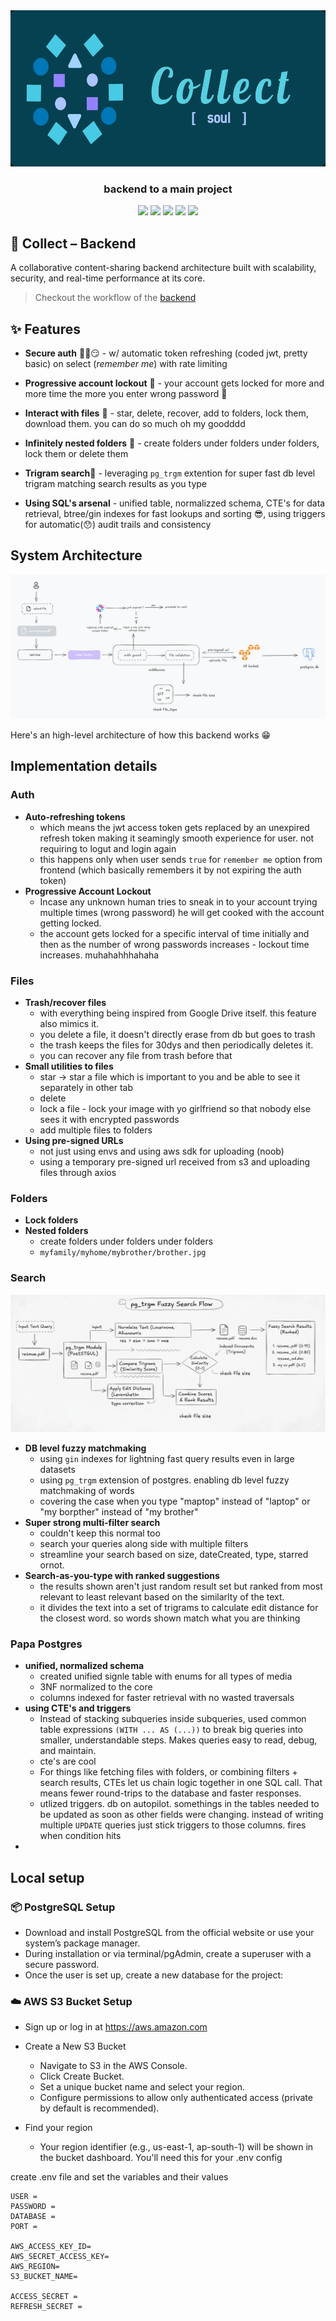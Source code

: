 <div align="center">
  
<img src="/public/github-logo.png" alt="Circular Image" width="600" height="250">

</div>
<h3 align="center"> backend to a main project </h3>

<p align="center">
     <img src = "https://img.shields.io/badge/Node-40916c?style=for-the-badge&logo=node.js&logoColor=white" />
     <img src = "https://img.shields.io/badge/PostgreSQL-5849BE?style=for-the-badge&logo=postgresql&logoColor=white" />
     <img src = "https://img.shields.io/badge/Express-52b788.svg?style=for-the-badge&logo=express&logoColor=white" />
     <img src = "https://img.shields.io/badge/aws-fdc500.svg?style=for-the-badge&logo=amazon-web-services&logoColor=black" />
     <img src = "https://img.shields.io/badge/JWT-%23000000.svg?style=for-the-badge&logo=json-web-tokens&logoColor=white" />
 </p>

## 🧠 Collect – Backend

A collaborative content-sharing backend architecture built with scalability, security, and real-time performance at its core.

> Checkout the workflow of the [backend](https://whimsical.com/AssHGnjcEBEoucSVXDV4LB)

## ✨ Features

- **Secure auth** 🐱‍👤😏 - w/ automatic token refreshing (coded jwt, pretty basic) on select (*remember me*) with rate limiting
  
- **Progressive account lockout** 🔐 - your account gets locked for more and more time the more you enter wrong password 🙂
  
- **Interact with files** 📸 - star, delete, recover, add to folders, lock them, download them. you can do so much oh my goodddd
  
- **Infinitely nested folders** 📂 - create folders under folders under folders, lock them or delete them
  
- **Trigram search**🔎 - leveraging ```pg_trgm``` extention for super fast db level trigram matching search results as you type
  
- **Using SQL's arsenal** - unified table, normalizzed schema, CTE's for data retrieval, btree/gin indexes for fast lookups and sorting 😎, using triggers for automatic(😯) audit trails and consistency

## System Architecture
<img src="/public/backendArch.png" alt="Backend Arch">

Here's an high-level architecture of how this backend works 😁

## Implementation details
### Auth
  - **Auto-refreshing tokens**
    - which means the jwt access token gets replaced by an unexpired refresh token making it seamingly smooth experience for user. not requiring to logut and login again
    - this happens only when user sends ```true``` for ```remember me``` option from frontend (which basically remembers it by not expiring the auth token)
  - **Progressive Account Lockout**
    - Incase any unknown human tries to sneak in to your account trying multiple times (wrong password) he will get cooked with the account getting locked.
    - the account gets locked for a specific interval of time initially and then as the number of wrong passwords increases - lockout time increases. muhahahhhahaha
### Files
  - **Trash/recover files**
    - with everything being inspired from Google Drive itself. this feature also mimics it.
    - you delete a file, it doesn't directly erase from db but goes to trash
    - the trash keeps the files for 30dys and then periodically deletes it.
    - you can recover any file from trash before that
  - **Small utilities to files**
    - star -> star a file which is important to you and be able to see it separately in other tab
    - delete
    - lock a file - lock your image with yo girlfriend so that nobody else sees it with encrypted passwords
    - add multiple files to folders
  - **Using pre-signed URLs**
    - not just using envs and using aws sdk for uploading (noob)
    - using a temporary pre-signed url received from s3 and uploading files through axios
### Folders
  - **Lock folders**
  - **Nested folders**
    - create folders under folders under folders
    - ```myfamily/myhome/mybrother/brother.jpg```

### Search
<img src="/public/fuzzy-search.jpeg" alt="Search flow">
  
  - **DB level fuzzy matchmaking**
    - using ```gin``` indexes for lightning fast query results even in large datasets 
    - using ```pg_trgm``` extension of postgres. enabling db level fuzzy matchmaking of words
    - covering the case when you type "maptop" instead of "laptop" or "my borpther" instead of "my brother"
  - **Super strong multi-filter search**
    - couldn't keep this normal too
    - search your queries along side with multiple filters 
    - streamline your search based on size, dateCreated, type, starred ornot. 
  - **Search-as-you-type with ranked suggestions**
    - the results shown aren't just random result set but ranked from most relevant to least relevant based on the similarlty of the text.
    - it divides the text into a set of trigrams to calculate edit distance for the closest word. so words shown match what you are thinking
### Papa Postgres
  - **unified, normalized schema**
    - created unified signle table with enums for all types of media
    - 3NF normalized to the core 
    - columns indexed for faster retrieval with no wasted traversals
  - **using CTE's and triggers**
    - Instead of stacking subqueries inside subqueries, used common table expressions ```(WITH ... AS (...))``` to break big queries into smaller, understandable steps. Makes queries easy to read, debug, and maintain.
    - cte's are cool
    - For things like fetching files with folders, or combining filters + search results, CTEs let us chain logic together in one SQL call. That means fewer round-trips to the database and faster responses.
    - utlized triggers. db on autopilot. somethings in the tables needed to be updated as soon as other fields were changing. instead of writing multiple ```UPDATE``` queries just stick triggers to those columns. fires when condition hits
- 
## Local setup
### 📦 PostgreSQL Setup
- Download and install PostgreSQL from the official website or use your system’s package manager.
- During installation or via terminal/pgAdmin, create a superuser with a secure password.
- Once the user is set up, create a new database for the project:

### ☁️ AWS S3 Bucket Setup
- Sign up or log in at https://aws.amazon.com
  
- Create a New S3 Bucket
  - Navigate to S3 in the AWS Console.
  - Click Create Bucket.
  - Set a unique bucket name and select your region.
  - Configure permissions to allow only authenticated access (private by default is recommended).

- Find your region
  - Your region identifier (e.g., us-east-1, ap-south-1) will be shown in the bucket dashboard. You'll need this for your .env config

create .env file and set the variables and their values
```env
USER = 
PASSWORD = 
DATABASE = 
PORT = 

AWS_ACCESS_KEY_ID=
AWS_SECRET_ACCESS_KEY=
AWS_REGION=
S3_BUCKET_NAME=

ACCESS_SECRET = 
REFRESH_SECRET = 
```
